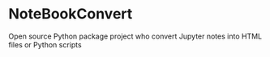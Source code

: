 # NoteBookConvert
Open source Python package project who convert Jupyter notes into HTML files or Python scripts
